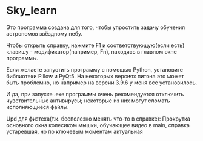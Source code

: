 # Sky_learn

Это программа создана для того, чтобы упростить задачу обучения астрономов звёздному небу.

Чтобы открыть справку, нажмите F1 и соответствующую(если есть) клавишу - модификатор(например, Fn), находясь в главном окне программы.

Если желаете запустить программу с помощью Python, установите библиотеки Pillow и PyQt5. На некоторых версиях питона это может быть проблемно, но например на версии 3.9.6 у меня все установилось.

И да, при запуске .exe программы очень рекомендуется отключить чувствительные антивирусы; некоторые из них могут сломать исполняющиеся файлы.

Upd для физтеха(т.к. бесполезно менять что-то в справке): Прокрутка основного окна колесиком мышки, обучающее видео в main, справка устаревшая, но по ключевым моментам актуальная
